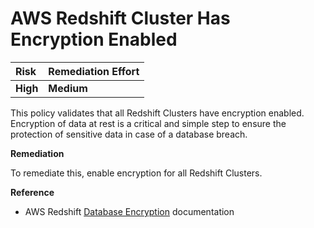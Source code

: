 # AWS Redshift Cluster Has Encryption Enabled

| Risk     | Remediation Effort |
| :------- | :----------------- |
| **High** | **Medium**         |

This policy validates that all Redshift Clusters have encryption enabled. Encryption of data at rest is a critical and simple step to ensure the protection of sensitive data in case of a database breach.

**Remediation**

To remediate this, enable encryption for all Redshift Clusters.

**Reference**

- AWS Redshift [Database Encryption](https://docs.aws.amazon.com/redshift/latest/mgmt/working-with-db-encryption.html) documentation
